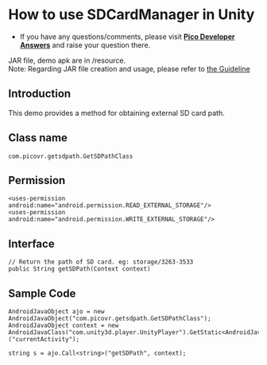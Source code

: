 # How to use SDCardManager in Unity

- If you have any questions/comments, please visit [**Pico Developer Answers**](https://devanswers.pico-interactive.com/) and raise your question there.

JAR file, demo apk are in /resource.    
Note: Regarding JAR file creation and usage, please refer to [the Guideline](http://static.appstore.picovr.com/docs/JarUnity/index.html)

## Introduction
This demo provides a method for obtaining external SD card path.

## Class name
```
com.picovr.getsdpath.GetSDPathClass
```

## Permission
```
<uses-permission android:name="android.permission.READ_EXTERNAL_STORAGE"/>    
<uses-permission android:name="android.permission.WRITE_EXTERNAL_STORAGE"/>
```

## Interface
```
// Return the path of SD card. eg: storage/3263-3533 
public String getSDPath(Context context)
```

## Sample Code
```
AndroidJavaObject ajo = new AndroidJavaObject("com.picovr.getsdpath.GetSDPathClass");
AndroidJavaObject context = new AndroidJavaClass("com.unity3d.player.UnityPlayer").GetStatic<AndroidJavaObject>("currentActivity");

string s = ajo.Call<string>("getSDPath", context);
```


